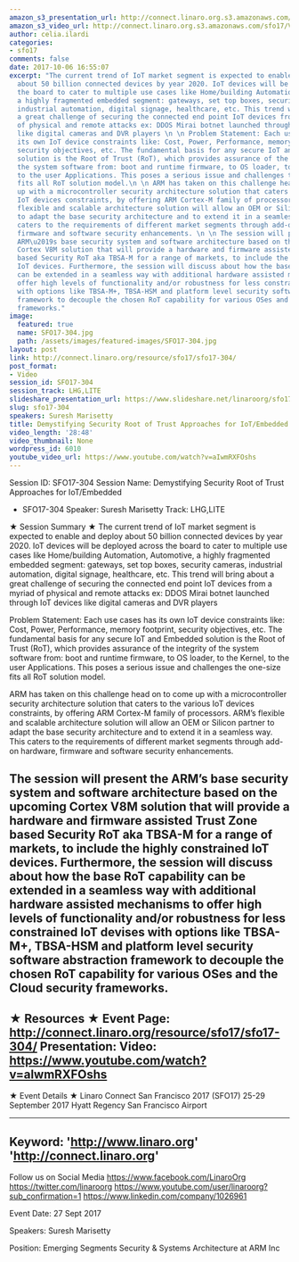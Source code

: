 ```yaml
---
amazon_s3_presentation_url: http://connect.linaro.org.s3.amazonaws.com/sfo17/Presentations/SFO17-304%20Demystifying%20RoT_Final_LC.pptx
amazon_s3_video_url: http://connect.linaro.org.s3.amazonaws.com/sfo17/Videos/SFO17-304%20-%20Demystifying%20Security%20Root%20of%20Trust%20Approaches%20for%20IoT-Embedded.mp4
author: celia.ilardi
categories:
- sfo17
comments: false
date: 2017-10-06 16:55:07
excerpt: "The current trend of IoT market segment is expected to enable and deploy
  about 50 billion connected devices by year 2020. IoT devices will be deployed across
  the board to cater to multiple use cases like Home/building Automation, Automotive,
  a highly fragmented embedded segment: gateways, set top boxes, security cameras,
  industrial automation, digital signage, healthcare, etc. This trend will bring about
  a great challenge of securing the connected end point IoT devices from a myriad
  of physical and remote attacks ex: DDOS Mirai botnet launched through IoT devices
  like digital cameras and DVR players \n \n Problem Statement: Each use cases has
  its own IoT device constraints like: Cost, Power, Performance, memory footprint,
  security objectives, etc. The fundamental basis for any secure IoT and Embedded
  solution is the Root of Trust (RoT), which provides assurance of the integrity of
  the system software from: boot and runtime firmware, to OS loader, to the Kernel,
  to the user Applications. This poses a serious issue and challenges the one-size
  fits all RoT solution model.\n \n ARM has taken on this challenge head on to come
  up with a microcontroller security architecture solution that caters to the various
  IoT devices constraints, by offering ARM Cortex-M family of processors. ARM\u2019s
  flexible and scalable architecture solution will allow an OEM or Silicon partner
  to adapt the base security architecture and to extend it in a seamless way. This
  caters to the requirements of different market segments through add-on hardware,
  firmware and software security enhancements. \n \n The session will present the
  ARM\u2019s base security system and software architecture based on the upcoming
  Cortex V8M solution that will provide a hardware and firmware assisted Trust Zone
  based Security RoT aka TBSA-M for a range of markets, to include the highly constrained
  IoT devices. Furthermore, the session will discuss about how the base RoT capability
  can be extended in a seamless way with additional hardware assisted mechanisms to
  offer high levels of functionality and/or robustness for less constrained IoT devises
  with options like TBSA-M+, TBSA-HSM and platform level security software abstraction
  framework to decouple the chosen RoT capability for various OSes and the Cloud security
  frameworks."
image:
  featured: true
  name: SFO17-304.jpg
  path: /assets/images/featured-images/SFO17-304.jpg
layout: post
link: http://connect.linaro.org/resource/sfo17/sfo17-304/
post_format:
- Video
session_id: SFO17-304
session_track: LHG,LITE
slideshare_presentation_url: https://www.slideshare.net/linaroorg/sfo17-304-demystifying-ro-tfinallc-83555369
slug: sfo17-304
speakers: Suresh Marisetty
title: Demystifying Security Root of Trust Approaches for IoT/Embedded - SFO17-304
video_length: '28:48'
video_thumbnail: None
wordpress_id: 6010
youtube_video_url: https://www.youtube.com/watch?v=aIwmRXFOshs
---
```


Session ID: SFO17-304
Session Name: Demystifying Security Root of Trust Approaches for IoT/Embedded
- SFO17-304
Speaker: Suresh Marisetty
Track: LHG,LITE

★ Session Summary ★
The current trend of IoT market segment is expected to enable and deploy about 50 billion connected devices by year 2020. IoT devices will be deployed across the board to cater to multiple use cases like Home/building Automation, Automotive, a highly fragmented embedded segment: gateways, set top boxes, security cameras, industrial automation, digital signage, healthcare, etc. This trend will bring about a great challenge of securing the connected end point IoT devices from a myriad of physical and remote attacks ex: DDOS Mirai botnet launched through IoT devices like digital cameras and DVR players

Problem Statement: Each use cases has its own IoT device constraints like: Cost, Power, Performance, memory footprint, security objectives, etc. The fundamental basis for any secure IoT and Embedded solution is the Root of Trust (RoT), which provides assurance of the integrity of the system software from: boot and runtime firmware, to OS loader, to the Kernel, to the user Applications. This poses a serious issue and challenges the one-size fits all RoT solution model.

ARM has taken on this challenge head on to come up with a microcontroller security architecture solution that caters to the various IoT devices constraints, by offering ARM Cortex-M family of processors. ARM’s flexible and scalable architecture solution will allow an OEM or Silicon partner to adapt the base security architecture and to extend it in a seamless way. This caters to the requirements of different market segments through add-on hardware, firmware and software security enhancements.

The session will present the ARM’s base security system and software architecture based on the upcoming Cortex V8M solution that will provide a hardware and firmware assisted Trust Zone based Security RoT aka TBSA-M for a range of markets, to include the highly constrained IoT devices. Furthermore, the session will discuss about how the base RoT capability can be extended in a seamless way with additional hardware assisted mechanisms to offer high levels of functionality and/or robustness for less constrained IoT devises with options like TBSA-M+, TBSA-HSM and platform level security software abstraction framework to decouple the chosen RoT capability for various OSes and the Cloud security frameworks.
---------------------------------------------------
★ Resources ★
Event Page: http://connect.linaro.org/resource/sfo17/sfo17-304/
Presentation:
Video: https://www.youtube.com/watch?v=aIwmRXFOshs
---------------------------------------------------

★ Event Details ★
Linaro Connect San Francisco 2017 (SFO17)
25-29 September 2017
Hyatt Regency San Francisco Airport

---------------------------------------------------
Keyword:
'http://www.linaro.org'
'http://connect.linaro.org'
---------------------------------------------------
Follow us on Social Media
https://www.facebook.com/LinaroOrg
https://twitter.com/linaroorg
https://www.youtube.com/user/linaroorg?sub_confirmation=1
https://www.linkedin.com/company/1026961

Event Date: 27 Sept 2017

Speakers: Suresh Marisetty

Position: Emerging Segments Security & Systems Architecture at ARM Inc